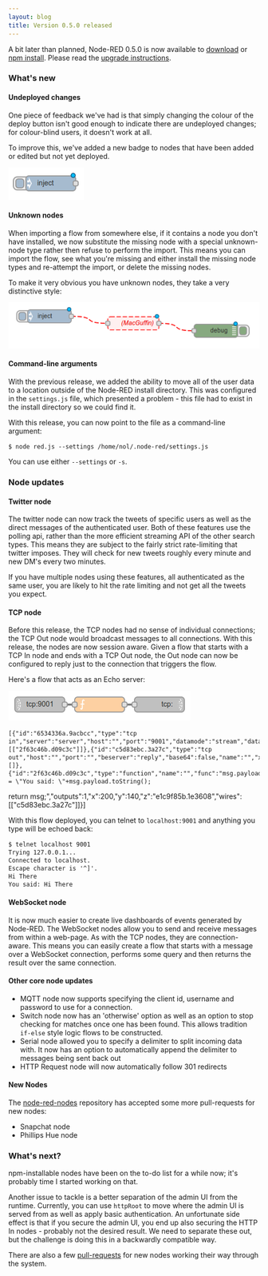 ```yaml
---
layout: blog
title: Version 0.5.0 released
---
```


A bit later than planned, Node-RED 0.5.0 is now available to [download](https://github.com/node-red/node-red/archive/0.5.0.zip) or [npm install](https://npmjs.org/package/node-red). Please read the [upgrade instructions](http://nodered.org/docs/getting-started/upgrading.html).

### What's new

#### Undeployed changes
One piece of feedback we've had is that simply changing the colour of the deploy button isn't good enough to indicate there are undeployed changes; for colour-blind users, it doesn't work at all.

To improve this, we've added a new badge to nodes that have been added or edited but not yet deployed.

![Changed node badge](/blog/content/images/2013/Dec/Selection_001.png)

#### Unknown nodes
When importing a flow from somewhere else, if it contains a node you don't have installed, we now substitute the missing node with a special unknown-node type rather then refuse to perform the import. This means you can import the flow, see what you're missing and either install the missing node types and re-attempt the import, or delete the missing nodes.

To make it very obvious you have unknown nodes, they take a very distinctive style:

![Unknown node type](/blog/content/images/2013/Dec/Selection_002.png)

#### Command-line arguments
With the previous release, we added the ability to move all of the user data to a location outside of the Node-RED install directory. This was configured in the `settings.js` file, which presented a problem - this file had to exist in the install directory so we could find it.

With this release, you can now point to the file as a command-line argument:

    $ node red.js --settings /home/nol/.node-red/settings.js

You can use either `--settings` or `-s`.

### Node updates
#### Twitter node
The twitter node can now track the tweets of specific users as well as the direct messages of the authenticated user. Both of these features use the polling api, rather than the more efficient streaming API of the other search types. This means they are subject to the fairly strict rate-limiting that twitter imposes. They will check for new tweets roughly every minute and new DM's every two minutes.

If you have multiple nodes using these features, all authenticated as the same user, you are likely to hit the rate limiting and not get all the tweets you expect.

#### TCP node
Before this release, the TCP nodes had no sense of individual connections; the TCP Out node would broadcast messages to all connections. With this release, the nodes are now session aware. Given a flow that starts with a TCP In node and ends with a TCP Out node, the Out node can now be configured to reply just to the connection that triggers the flow.

Here's a flow that acts as an Echo server:

![A TCP Echo server](/blog/content/images/2013/Dec/Selection_004.png)

    [{"id":"6534336a.9acbcc","type":"tcp in","server":"server","host":"","port":"9001","datamode":"stream","datatype":"buffer","newline":"","topic":"","name":"","base64":false,"x":80,"y":140,"z":"e1c9f85b.1e3608","wires":[["2f63c46b.d09c3c"]]},{"id":"c5d83ebc.3a27c","type":"tcp out","host":"","port":"","beserver":"reply","base64":false,"name":"","x":320,"y":140,"z":"e1c9f85b.1e3608","wires":[]},{"id":"2f63c46b.d09c3c","type":"function","name":"","func":"msg.payload = \"You said: \"+msg.payload.toString();

return msg;","outputs":1,"x":200,"y":140,"z":"e1c9f85b.1e3608","wires":[["c5d83ebc.3a27c"]]}]

With this flow deployed, you can telnet to `localhost:9001` and anything you type will be echoed back:

    $ telnet localhost 9001
    Trying 127.0.0.1...
    Connected to localhost.
    Escape character is '^]'.
    Hi There
    You said: Hi There

#### WebSocket node
It is now much easier to create live dashboards of events generated by Node-RED. The WebSocket nodes allow you to send and receive messages from within a web-page. As with the TCP nodes, they are connection-aware. This means you can easily create a flow that starts with a message over a WebSocket connection, performs some query and then returns the result over the same connection.

#### Other core node updates
- MQTT node now supports specifying the client id, username and password to use for a connection.
- Switch node now has an 'otherwise' option as well as an option to stop checking for matches once one has been found. This allows tradition `if-else` style logic flows to be constructed.
- Serial node allowed you to specify a delimiter to split incoming data with. It now has an option to automatically append the delimiter to messages being sent back out
- HTTP Request node will now automatically follow 301 redirects


#### New Nodes
The [node-red-nodes](https://github.com/node-red/node-red-nodes) repository has accepted some more pull-requests for new nodes:

- Snapchat node
- Phillips Hue node

### What's next?
npm-installable nodes have been on the to-do list for a while now; it's probably time I started working on that.

Another issue to tackle is a better separation of the admin UI from the runtime. Currently, you can use `httpRoot` to move where the admin UI is served from as well as apply basic authentication. An unfortunate side effect is that if you secure the admin UI, you end up also securing the HTTP In nodes - probably not the desired result. We need to separate these out, but the challenge is doing this in a backwardly compatible way.

There are also a few [pull-requests](https://github.com/node-red/node-red-nodes/pulls) for new nodes working their way through the system.


